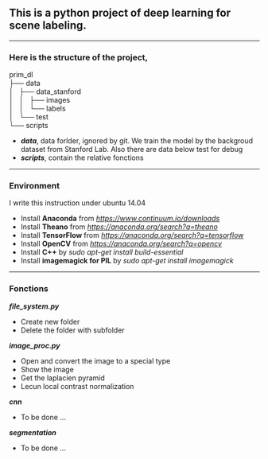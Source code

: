 ## This is a python project of deep learning for scene labeling.

----

### Here is the structure of the project,

prim_dl  
├── data  
│   ├── data_stanford  
│   │   ├── images  
│   │   └── labels  
│   └── test  
└── scripts  

- ***data***, data forlder, ignored by git. We train the model by the backgroud dataset from Stanford Lab. Also there are data below test for debug
- ***scripts***, contain the relative fonctions

----

### Environment 

I write this instruction under ubuntu 14.04 

- Install **Anaconda** from *https://www.continuum.io/downloads* 
- Install **Theano** from *https://anaconda.org/search?q=theano* 
- Install **TensorFlow** from *https://anaconda.org/search?q=tensorflow* 
- Install **OpenCV** from *https://anaconda.org/search?q=opencv* 
- Install **C++** by *sudo apt-get install build-essential* 
- Install **imagemagick for PIL** by *sudo apt-get install imagemagick* 

----

### Fonctions

***file_system.py***  
- Create new folder  
- Delete the folder with subfolder  

***image_proc.py***  
- Open and convert the image to a special type  
- Show the image  
- Get the laplacien pyramid  
- Lecun local contrast normalization  

***cnn***
- To be done ...

***segmentation***
- To be done ...
